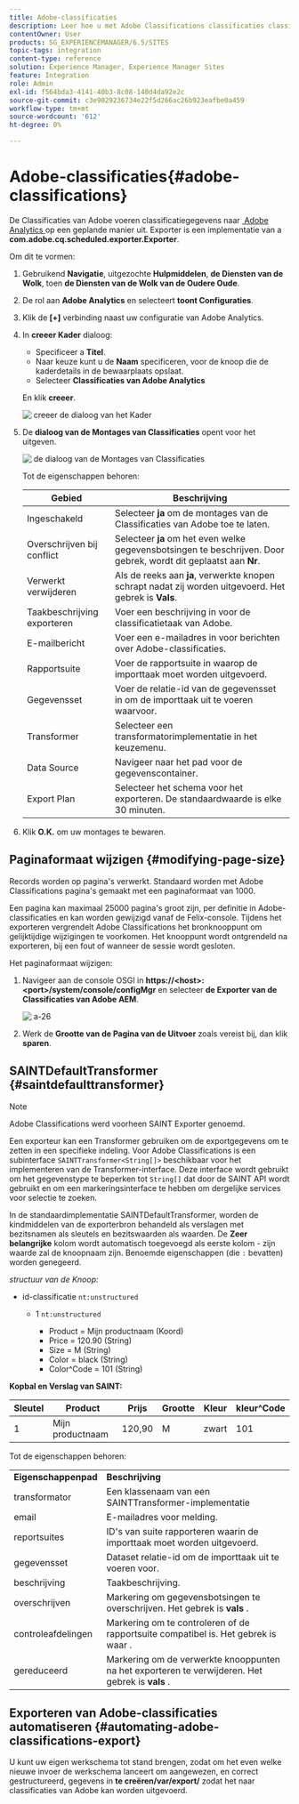 ```yaml
---
title: Adobe-classificaties
description: Leer hoe u met Adobe Classifications classificaties classificatiegegevens exporteert naar Adobe Analytics.
contentOwner: User
products: SG_EXPERIENCEMANAGER/6.5/SITES
topic-tags: integration
content-type: reference
solution: Experience Manager, Experience Manager Sites
feature: Integration
role: Admin
exl-id: f564bda3-4141-40b3-8c08-140d4da92e2c
source-git-commit: c3e9029236734e22f5d266ac26b923eafbe0a459
workflow-type: tm+mt
source-wordcount: '612'
ht-degree: 0%

---
```


# Adobe-classificaties{#adobe-classifications}

De Classificaties van Adobe voeren classificatiegegevens naar [&#x200B; Adobe Analytics &#x200B;](/help/sites-administering/adobeanalytics.md) op een geplande manier uit. Exporter is een implementatie van a **com.adobe.cq.scheduled.exporter.Exporter**.

Om dit te vormen:

1. Gebruikend **Navigatie**, uitgezochte **Hulpmiddelen**, **de Diensten van de Wolk**, toen **de Diensten van de Wolk van de Oudere Oude**.
1. De rol aan **Adobe Analytics** en selecteert **toont Configuraties**.
1. Klik de **[+]** verbinding naast uw configuratie van Adobe Analytics.

1. In **creeer Kader** dialoog:

   * Specificeer a **Titel**.
   * Naar keuze kunt u de **Naam** specificeren, voor de knoop die de kaderdetails in de bewaarplaats opslaat.
   * Selecteer **Classificaties van Adobe Analytics**

   En klik **creeer**.

   ![&#x200B; creeer de dialoog van het Kader &#x200B;](assets/aa-25.png)

1. De **dialoog van de Montages van Classificaties** opent voor het uitgeven.

   ![&#x200B; de dialoog van de Montages van Classificaties &#x200B;](assets/aa-classifications-settings.png)

   Tot de eigenschappen behoren:

   | **Gebied** | **Beschrijving** |
   |---|---|
   | Ingeschakeld | Selecteer **ja** om de montages van de Classificaties van Adobe toe te laten. |
   | Overschrijven bij conflict | Selecteer **ja** om het even welke gegevensbotsingen te beschrijven. Door gebrek, wordt dit geplaatst aan **Nr**. |
   | Verwerkt verwijderen | Als de reeks aan **ja**, verwerkte knopen schrapt nadat zij worden uitgevoerd. Het gebrek is **Vals**. |
   | Taakbeschrijving exporteren | Voer een beschrijving in voor de classificatietaak van Adobe. |
   | E-mailbericht | Voer een e-mailadres in voor berichten over Adobe-classificaties. |
   | Rapportsuite | Voer de rapportsuite in waarop de importtaak moet worden uitgevoerd. |
   | Gegevensset | Voer de relatie-id van de gegevensset in om de importtaak uit te voeren waarvoor. |
   | Transformer | Selecteer een transformatorimplementatie in het keuzemenu. |
   | Data Source | Navigeer naar het pad voor de gegevenscontainer. |
   | Export Plan | Selecteer het schema voor het exporteren. De standaardwaarde is elke 30 minuten. |

1. Klik **O.K.** om uw montages te bewaren.

## Paginaformaat wijzigen {#modifying-page-size}

Records worden op pagina&#39;s verwerkt. Standaard worden met Adobe Classifications pagina&#39;s gemaakt met een paginaformaat van 1000.

Een pagina kan maximaal 25000 pagina&#39;s groot zijn, per definitie in Adobe-classificaties en kan worden gewijzigd vanaf de Felix-console. Tijdens het exporteren vergrendelt Adobe Classifications het bronknooppunt om gelijktijdige wijzigingen te voorkomen. Het knooppunt wordt ontgrendeld na exporteren, bij een fout of wanneer de sessie wordt gesloten.

Het paginaformaat wijzigen:

1. Navigeer aan de console OSGI in **https://&lt;host>:&lt;port>/system/console/configMgr** en selecteer **de Exporter van de Classificaties van Adobe AEM**.

   ![&#x200B; a-26 &#x200B;](assets/aa-26.png)

1. Werk de **Grootte van de Pagina van de Uitvoer** zoals vereist bij, dan klik **sparen**.

## SAINTDefaultTransformer {#saintdefaulttransformer}

>[!NOTE]
>
>Adobe Classifications werd voorheen SAINT Exporter genoemd.

Een exporteur kan een Transformer gebruiken om de exportgegevens om te zetten in een specifieke indeling. Voor Adobe Classifications is een subinterface `SAINTTransformer<String[]>` beschikbaar voor het implementeren van de Transformer-interface. Deze interface wordt gebruikt om het gegevenstype te beperken tot `String[]` dat door de SAINT API wordt gebruikt en om een markeringsinterface te hebben om dergelijke services voor selectie te zoeken.

In de standaardimplementatie SAINTDefaultTransformer, worden de kindmiddelen van de exporterbron behandeld als verslagen met bezitsnamen als sleutels en bezitswaarden als waarden. De **Zeer belangrijke** kolom wordt automatisch toegevoegd als eerste kolom - zijn waarde zal de knoopnaam zijn. Benoemde eigenschappen (die `:` bevatten) worden genegeerd.

*structuur van de Knoop:*

* id-classificatie `nt:unstructured`

   * 1 `nt:unstructured`

      * Product = Mijn productnaam (Koord)
      * Price = 120.90 (String)
      * Size = M (String)
      * Color = black (String)
      * Color^Code = 101 (String)

**Kopbal en Verslag van SAINT:**

| **Sleutel** | **Product** | **Prijs** | **Grootte** | **Kleur** | **kleur^Code** |
|---|---|---|---|---|---|
| 1 | Mijn productnaam | 120,90 | M | zwart | 101 |

Tot de eigenschappen behoren:

<table>
 <tbody>
  <tr>
   <td><strong>Eigenschappenpad</strong></td>
   <td><strong>Beschrijving</strong></td>
  </tr>
  <tr>
   <td>transformator</td>
   <td>Een klassenaam van een SAINTTransformer-implementatie</td>
  </tr>
  <tr>
   <td>email</td>
   <td>E-mailadres voor melding.</td>
  </tr>
  <tr>
   <td>reportsuites</td>
   <td>ID's van suite rapporteren waarin de importtaak moet worden uitgevoerd. </td>
  </tr>
  <tr>
   <td>gegevensset</td>
   <td>Dataset relatie-id om de importtaak uit te voeren voor. </td>
  </tr>
  <tr>
   <td>beschrijving</td>
   <td>Taakbeschrijving. <br /> </td>
  </tr>
  <tr>
   <td>overschrijven</td>
   <td>Markering om gegevensbotsingen te overschrijven. Het gebrek is <strong> vals </strong>.</td>
  </tr>
  <tr>
   <td>controleafdelingen</td>
   <td>Markering om te controleren of de rapportsuite compatibel is. Het gebrek is waar <strong> </strong>.</td>
  </tr>
  <tr>
   <td>gereduceerd</td>
   <td>Markering om de verwerkte knooppunten na het exporteren te verwijderen. Het gebrek is <strong> vals </strong>.</td>
  </tr>
 </tbody>
</table>

## Exporteren van Adobe-classificaties automatiseren {#automating-adobe-classifications-export}

U kunt uw eigen werkschema tot stand brengen, zodat om het even welke nieuwe invoer de werkschema lanceert om aangewezen, en correct gestructureerd, gegevens in **te creëren/var/export/** zodat het naar classificaties van Adobe kan worden uitgevoerd.
